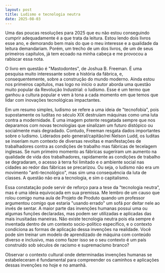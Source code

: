 ```yaml
---
layout: post
title: Ludismo e tecnologia neutra
date: 2025-08-03
---
```

Uma das poucas resoluções para 2025 que eu não estou conseguindo cumprir adequadamente é a que trata da leitura. Estou lendo dois livros esse ano, e demorando bem mais do que o meu interesse e a qualidade da leitura demandariam. Porém, um trecho de um dos livros, de um de seus primeiros capítulos, já tem ecoado na minha cabeça e me provocou a rabiscar essa nota.

O livro em questão é  "Mastodontes", de Joshua B. Freeman. É uma pesquisa muito interessante sobre a história da fábrica, e, consequentemente, sobre a construção do mundo moderno. Ainda estou nos primeiros capítulos, mas logo no início o autor aborda uma questão muito popular da Revolução Industrial: o ludismo. Esse é um termo que ganhou a cultura popular e vem à tona a cada momento em que temos que lidar com inovações tecnológicas impactantes.

Em um resumo simples, ludismo se refere a uma ideia de "tecnofobia", pois supostamente os luditas no século XIX destruíam máquinas como uma luta contra a modernidade. É uma imagem potente resgatada sempre que nos deparamos com novas tecnologias que sinalizam um futuro distópico ou socialmente mais degradado. Contudo, Freeman resgata dados importantes sobre o ludismo. Liderados pelo general/capitão/rei Nelson Ludd, os luditas se inseriam num contexto de diversas revoltas e manifestações de trabalhadores contra as condições de trabalho mas fábricas de tecelagem inglesas. Se num primeiro momento as fábricas sugeriram um aumento na qualidade de vida dos trabalhadores, rapidamente as condições de trabalho se degradaram, o acesso à terra foi limitado e o ambiente social nas cidades ao redor das fábricas se precarizou. Ou seja, o ludismo não era um movimento "anti-tecnológico", mas sim uma consequência da luta de classes. A questão não era a tecnologia, e sim o capitalismo.

Essa constatação pode servir de reforço para a tese da "tecnologia neutra", mas é uma ideia equivocada em sua premissa. Me lembro de um causo que rolou comigo numa aula de Projeto de Produto quando um professor argumentou comigo que estaria "usando errado" um sofá por deitar nele ao invés de sentar. A maior parte das invenções humanas possui uma ou algumas funções declaradas, mas podem ser utilizadas e aplicadas das mais inusitadas maneiras. Não existe tecnologia neutra pois ela sempre é inventada dentro de um contexto socio-político específico, e o contexto condiciona as formas de aplicação dessa invenções na realidade. Você pode sim treinar um modelo de aprendizado de máquina com conteúdo diverso e inclusivo, mas como fazer isso se o seu contexto é um país construído sob séculos de racismo e supremacismo branco?

Observar o contexto cultural onde determinadas invenções humanas se estabeleceram é fundamental para compreender os caminhos e aplicações dessas invenções no hoje e no amanhã.